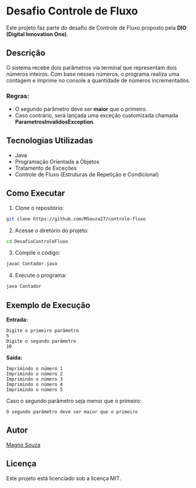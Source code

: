 # Desafio Controle de Fluxo

Este projeto faz parte do desafio de Controle de Fluxo proposto pela **DIO (Digital Innovation One)**.

## Descrição
O sistema recebe dois parâmetros via terminal que representam dois números inteiros. Com base nesses números, o programa realiza uma contagem e imprime no console a quantidade de números incrementados.

### Regras:
- O segundo parâmetro deve ser **maior** que o primeiro.
- Caso contrário, será lançada uma exceção customizada chamada **ParametrosInvalidosException**.

## Tecnologias Utilizadas
- Java
- Programação Orientada a Objetos
- Tratamento de Exceções
- Controle de Fluxo (Estruturas de Repetição e Condicional)

## Como Executar
1. Clone o repositório:

```bash
git clone https://github.com/MSouza27/controle-fluxo
```

2. Acesse o diretório do projeto:

```bash
cd DesafioControleFluxo
```

3. Compile o código:

```bash
javac Contador.java
```

4. Execute o programa:

```bash
java Contador
```

## Exemplo de Execução
**Entrada:**
```
Digite o primeiro parâmetro
5
Digite o segundo parâmetro
10
```

**Saída:**
```
Imprimindo o número 1
Imprimindo o número 2
Imprimindo o número 3
Imprimindo o número 4
Imprimindo o número 5
```

Caso o segundo parâmetro seja menor que o primeiro:
```
O segundo parâmetro deve ser maior que o primeiro
```

## Autor
[Magno Souza](https://github.com/MSouza27)

## Licença
Este projeto está licenciado sob a licença MIT.

